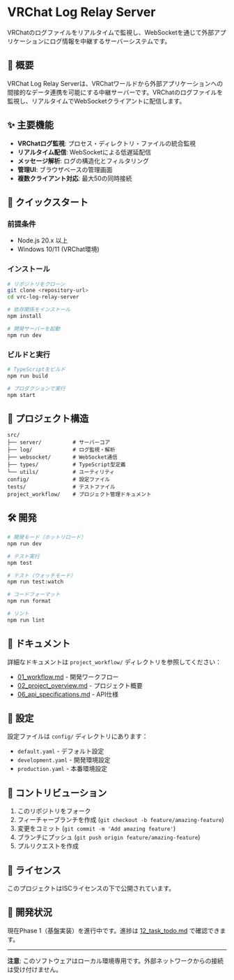 # VRChat Log Relay Server

VRChatのログファイルをリアルタイムで監視し、WebSocketを通じて外部アプリケーションにログ情報を中継するサーバーシステムです。

## 🎯 概要

VRChat Log Relay Serverは、VRChatワールドから外部アプリケーションへの間接的なデータ連携を可能にする中継サーバーです。VRChatのログファイルを監視し、リアルタイムでWebSocketクライアントに配信します。

## ✨ 主要機能

- **VRChatログ監視**: プロセス・ディレクトリ・ファイルの統合監視
- **リアルタイム配信**: WebSocketによる低遅延配信
- **メッセージ解析**: ログの構造化とフィルタリング
- **管理UI**: ブラウザベースの管理画面
- **複数クライアント対応**: 最大50の同時接続

## 🚀 クイックスタート

### 前提条件

- Node.js 20.x 以上
- Windows 10/11 (VRChat環境)

### インストール

```bash
# リポジトリをクローン
git clone <repository-url>
cd vrc-log-relay-server

# 依存関係をインストール
npm install

# 開発サーバーを起動
npm run dev
```

### ビルドと実行

```bash
# TypeScriptをビルド
npm run build

# プロダクションで実行
npm start
```

## 📁 プロジェクト構造

```
src/
├── server/          # サーバーコア
├── log/             # ログ監視・解析
├── websocket/       # WebSocket通信
├── types/           # TypeScript型定義
└── utils/           # ユーティリティ
config/              # 設定ファイル
tests/               # テストファイル
project_workflow/    # プロジェクト管理ドキュメント
```

## 🛠️ 開発

```bash
# 開発モード（ホットリロード）
npm run dev

# テスト実行
npm test

# テスト（ウォッチモード）
npm run test:watch

# コードフォーマット
npm run format

# リント
npm run lint
```

## 📖 ドキュメント

詳細なドキュメントは `project_workflow/` ディレクトリを参照してください：

- [01_workflow.md](./project_workflow/01_workflow.md) - 開発ワークフロー
- [02_project_overview.md](./project_workflow/02_project_overview.md) - プロジェクト概要
- [06_api_specifications.md](./project_workflow/06_api_specifications.md) - API仕様

## 🔧 設定

設定ファイルは `config/` ディレクトリにあります：

- `default.yaml` - デフォルト設定
- `development.yaml` - 開発環境設定
- `production.yaml` - 本番環境設定

## 🤝 コントリビューション

1. このリポジトリをフォーク
2. フィーチャーブランチを作成 (`git checkout -b feature/amazing-feature`)
3. 変更をコミット (`git commit -m 'Add amazing feature'`)
4. ブランチにプッシュ (`git push origin feature/amazing-feature`)
5. プルリクエストを作成

## 📄 ライセンス

このプロジェクトはISCライセンスの下で公開されています。

## 🚧 開発状況

現在Phase 1（基盤実装）を進行中です。進捗は [12_task_todo.md](./project_workflow/12_task_todo.md) で確認できます。

---

**注意**: このソフトウェアはローカル環境専用です。外部ネットワークからの接続は受け付けません。
